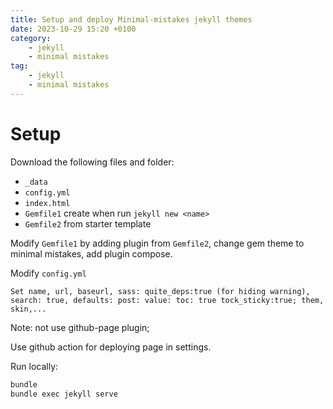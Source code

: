 ```yaml
---
title: Setup and deploy Minimal-mistakes jekyll themes
date: 2023-10-29 15:20 +0100
category:
    - jekyll
    - minimal mistakes
tag:
    - jekyll
    - minimal mistakes
---
```


# Setup

Download the following files and folder:
- `_data`
- `config.yml`
- `index.html`
- `Gemfile1` create when run `jekyll new <name>`
- `Gemfile2` from starter template

Modify `Gemfile1` by adding plugin from `Gemfile2`, change gem theme to minimal mistakes, add plugin compose.


Modify `config.yml`

    Set name, url, baseurl, sass: quite_deps:true (for hiding warning), search: true, defaults: post: value: toc: true tock_sticky:true; them, skin,...

Note: not use github-page plugin;

Use github action for deploying page in settings.

Run locally:
```bash
bundle
bundle exec jekyll serve
```

